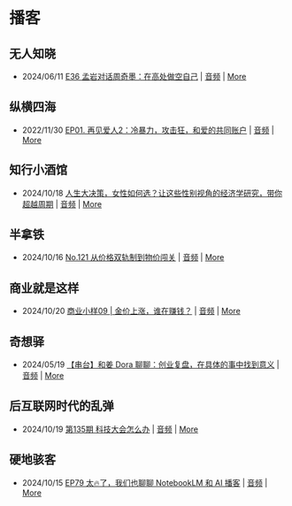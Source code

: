 # 播客

## 无人知晓
- 2024/06/11 [E36 孟岩对话周奇墨：在高处做空自己](https://www.xiaoyuzhoufm.com/episode/6667f31dc26e396a36eefe25) | [音频](https://dts-api.xiaoyuzhoufm.com/track/611719d3cb0b82e1df0ad29e/6667f31dc26e396a36eefe25/media.xyzcdn.net/ljJYPINg_uUnMMt8WMuIsiU41BZt.m4a) | [More](channels/%E6%97%A0%E4%BA%BA%E7%9F%A5%E6%99%93.md)

## 纵横四海
- 2022/11/30 [EP01. 再见爱人2：冷暴力，攻击狂，和爱的共同账户](https://www.ximalaya.com/sound/592716797) | [音频](https://aod.cos.tx.xmcdn.com/storages/26c6-audiofreehighqps/E9/4E/GKwRIUEHXOodAq7-QQHYdhCw-aacv2-48K.m4a) | [More](channels/%E7%BA%B5%E6%A8%AA%E5%9B%9B%E6%B5%B7.md)

## 知行小酒馆
- 2024/10/18 [人生大决策，女性如何选？让这些性别视角的经济学研究，带你超越周期](https://www.xiaoyuzhoufm.com/episode/671071b2db2cf82757d2301a) | [音频](https://dts-api.xiaoyuzhoufm.com/track/6013f9f58e2f7ee375cf4216/671071b2db2cf82757d2301a/media.xyzcdn.net/lhW5Pgj5PhftuxHyegavI8QewSJn.m4a) | [More](channels/%E7%9F%A5%E8%A1%8C%E5%B0%8F%E9%85%92%E9%A6%86.md)

## 半拿铁
- 2024/10/16 [No.121 从价格双轨制到物价闯关](https://www.ximalaya.com/sound/765688815) | [音频](https://tk.wavpub.com/WPDL_PjSrrdtTgetbCNBGPQBpgEgCwZVDRnEfhnvffUSTRYKQvaPbBSgEjrrhvu-3c.m4a) | [More](channels/%E5%8D%8A%E6%8B%BF%E9%93%81.md)

## 商业就是这样
- 2024/10/20 [商业小样09 | 金价上涨，谁在赚钱？](https://www.ximalaya.com/sound/767028476) | [音频](https://aod.cos.tx.xmcdn.com/storages/c7a5-audiofreehighqps/51/7F/GKwRIasK6u5qADurKAMh-Hoo.m4a) | [More](channels/%E5%95%86%E4%B8%9A%E5%B0%B1%E6%98%AF%E8%BF%99%E6%A0%B7.md)

## 奇想驿
- 2024/05/19 [【串台】和姜 Dora 聊聊：创业复盘，在具体的事中找到意义](https://www.xiaoyuzhoufm.com/episode/664962d382b428eafd844366) | [音频](https://dts-api.xiaoyuzhoufm.com/track/6034daea97755b8fc9c66480/664962d382b428eafd844366/media.xyzcdn.net/llloyy2KoUURla1cgosxmkenwwHw.m4a) | [More](channels/%E5%A5%87%E6%83%B3%E9%A9%BF.md)

## 后互联网时代的乱弹
- 2024/10/19 [第135期 科技大会怎么办](https://hosting.wavpub.cn/pie/ep135/) | [音频](https://tk.wavpub.com/WPDL_XuzBrYWmmvAQkNSSySMSKewWfxnJMLdyuyDHdfyssJbAYrmhgqFCYDHEZg-0a.mp3) | [More](channels/%E5%90%8E%E4%BA%92%E8%81%94%E7%BD%91%E6%97%B6%E4%BB%A3%E7%9A%84%E4%B9%B1%E5%BC%B9.md)

## 硬地骇客
- 2024/10/15 [EP79 太🔥了，我们也聊聊 NotebookLM 和 AI 播客](https://www.xiaoyuzhoufm.com/episode/670e54ae0d2f24f2894f3027) | [音频](https://dts-api.xiaoyuzhoufm.com/track/640ee2438be5d40013fe4a87/670e54ae0d2f24f2894f3027/media.xyzcdn.net/lpYL0QHGvacGjAXSYLsNUmjGv5Vl.m4a) | [More](channels/%E7%A1%AC%E5%9C%B0%E9%AA%87%E5%AE%A2.md)

